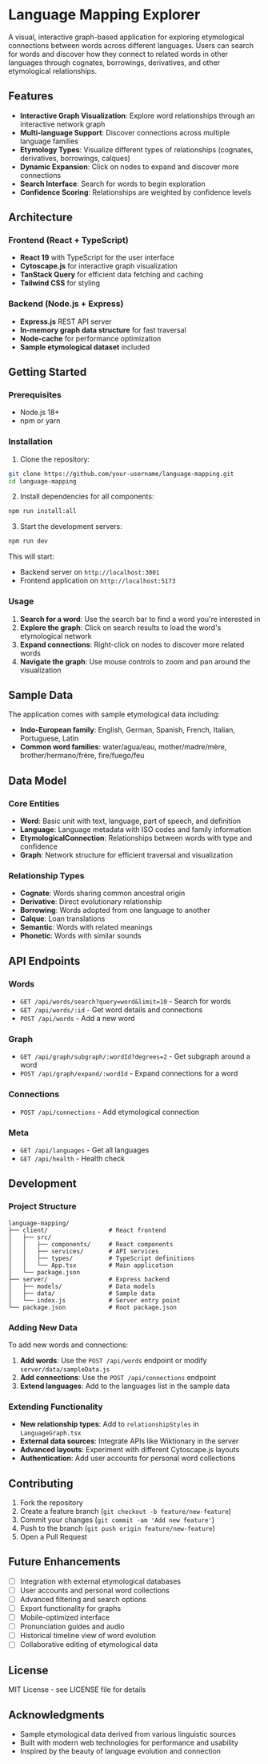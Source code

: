 # Language Mapping Explorer

A visual, interactive graph-based application for exploring etymological connections between words across different languages. Users can search for words and discover how they connect to related words in other languages through cognates, borrowings, derivatives, and other etymological relationships.

## Features

- **Interactive Graph Visualization**: Explore word relationships through an interactive network graph
- **Multi-language Support**: Discover connections across multiple language families
- **Etymology Types**: Visualize different types of relationships (cognates, derivatives, borrowings, calques)
- **Dynamic Expansion**: Click on nodes to expand and discover more connections
- **Search Interface**: Search for words to begin exploration
- **Confidence Scoring**: Relationships are weighted by confidence levels

## Architecture

### Frontend (React + TypeScript)
- **React 19** with TypeScript for the user interface
- **Cytoscape.js** for interactive graph visualization
- **TanStack Query** for efficient data fetching and caching
- **Tailwind CSS** for styling

### Backend (Node.js + Express)
- **Express.js** REST API server
- **In-memory graph data structure** for fast traversal
- **Node-cache** for performance optimization
- **Sample etymological dataset** included

## Getting Started

### Prerequisites
- Node.js 18+
- npm or yarn

### Installation

1. Clone the repository:
```bash
git clone https://github.com/your-username/language-mapping.git
cd language-mapping
```

2. Install dependencies for all components:
```bash
npm run install:all
```

3. Start the development servers:
```bash
npm run dev
```

This will start:
- Backend server on `http://localhost:3001`
- Frontend application on `http://localhost:5173`

### Usage

1. **Search for a word**: Use the search bar to find a word you're interested in
2. **Explore the graph**: Click on search results to load the word's etymological network
3. **Expand connections**: Right-click on nodes to discover more related words
4. **Navigate the graph**: Use mouse controls to zoom and pan around the visualization

## Sample Data

The application comes with sample etymological data including:

- **Indo-European family**: English, German, Spanish, French, Italian, Portuguese, Latin
- **Common word families**: water/agua/eau, mother/madre/mère, brother/hermano/frère, fire/fuego/feu

## Data Model

### Core Entities

- **Word**: Basic unit with text, language, part of speech, and definition
- **Language**: Language metadata with ISO codes and family information
- **EtymologicalConnection**: Relationships between words with type and confidence
- **Graph**: Network structure for efficient traversal and visualization

### Relationship Types

- **Cognate**: Words sharing common ancestral origin
- **Derivative**: Direct evolutionary relationship
- **Borrowing**: Words adopted from one language to another
- **Calque**: Loan translations
- **Semantic**: Words with related meanings
- **Phonetic**: Words with similar sounds

## API Endpoints

### Words
- `GET /api/words/search?query=word&limit=10` - Search for words
- `GET /api/words/:id` - Get word details and connections
- `POST /api/words` - Add a new word

### Graph
- `GET /api/graph/subgraph/:wordId?degrees=2` - Get subgraph around a word
- `POST /api/graph/expand/:wordId` - Expand connections for a word

### Connections
- `POST /api/connections` - Add etymological connection

### Meta
- `GET /api/languages` - Get all languages
- `GET /api/health` - Health check

## Development

### Project Structure
```
language-mapping/
├── client/                 # React frontend
│   ├── src/
│   │   ├── components/     # React components
│   │   ├── services/       # API services
│   │   ├── types/          # TypeScript definitions
│   │   └── App.tsx         # Main application
│   └── package.json
├── server/                 # Express backend
│   ├── models/             # Data models
│   ├── data/               # Sample data
│   └── index.js            # Server entry point
└── package.json            # Root package.json
```

### Adding New Data

To add new words and connections:

1. **Add words**: Use the `POST /api/words` endpoint or modify `server/data/sampleData.js`
2. **Add connections**: Use the `POST /api/connections` endpoint
3. **Extend languages**: Add to the languages list in the sample data

### Extending Functionality

- **New relationship types**: Add to `relationshipStyles` in `LanguageGraph.tsx`
- **External data sources**: Integrate APIs like Wiktionary in the server
- **Advanced layouts**: Experiment with different Cytoscape.js layouts
- **Authentication**: Add user accounts for personal word collections

## Contributing

1. Fork the repository
2. Create a feature branch (`git checkout -b feature/new-feature`)
3. Commit your changes (`git commit -am 'Add new feature'`)
4. Push to the branch (`git push origin feature/new-feature`)
5. Open a Pull Request

## Future Enhancements

- [ ] Integration with external etymological databases
- [ ] User accounts and personal word collections
- [ ] Advanced filtering and search options
- [ ] Export functionality for graphs
- [ ] Mobile-optimized interface
- [ ] Pronunciation guides and audio
- [ ] Historical timeline view of word evolution
- [ ] Collaborative editing of etymological data

## License

MIT License - see LICENSE file for details

## Acknowledgments

- Sample etymological data derived from various linguistic sources
- Built with modern web technologies for performance and usability
- Inspired by the beauty of language evolution and connection
